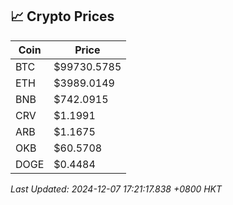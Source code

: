 ## 📈 Crypto Prices

| Coin | Price |
| ---- | ----- |
| BTC | $99730.5785 |
| ETH | $3989.0149 |
| BNB | $742.0915 |
| CRV | $1.1991 |
| ARB | $1.1675 |
| OKB | $60.5708 |
| DOGE | $0.4484 |

_Last Updated: 2024-12-07 17:21:17.838 +0800 HKT_